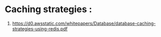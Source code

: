 # Caching strategies : 
1. https://d0.awsstatic.com/whitepapers/Database/database-caching-strategies-using-redis.pdf